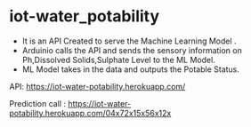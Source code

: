 # iot-water_potability


* It is an API Created to serve the Machine Learning Model .
* Arduinio calls the API and sends the sensory information on Ph,Dissolved Solids,Sulphate Level to the ML Model.
* ML Model takes in the data and outputs the Potable Status.

API: https://iot-water-potability.herokuapp.com/ 


Prediction call : https://iot-water-potability.herokuapp.com/04x72x15x56x12x
